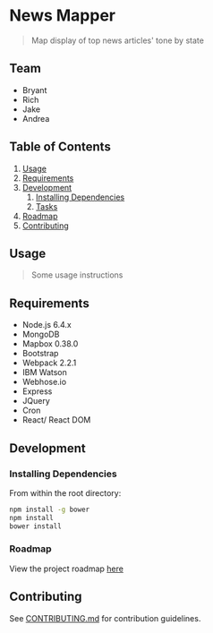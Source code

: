 # News Mapper

> Map display of top news articles' tone by state

## Team

  - Bryant
  - Rich
  - Jake
  - Andrea

## Table of Contents

1. [Usage](#Usage)
1. [Requirements](#requirements)
1. [Development](#development)
    1. [Installing Dependencies](#installing-dependencies)
    1. [Tasks](#tasks)
1. [Roadmap](#roadmap)
1. [Contributing](#contributing)

## Usage

> Some usage instructions

## Requirements

- Node.js 6.4.x
- MongoDB
- Mapbox 0.38.0
- Bootstrap
- Webpack 2.2.1
- IBM Watson
- Webhose.io
- Express
- JQuery
- Cron
- React/ React DOM


## Development

### Installing Dependencies

From within the root directory:

```sh
npm install -g bower
npm install
bower install
```

### Roadmap

View the project roadmap [here](https://docs.google.com/document/d/1ojttqxqz_li1peBNtLMCQDCbpJuglBM1r4oR7oZwGMM/edit?usp=sharing)


## Contributing

See [CONTRIBUTING.md](CONTRIBUTING.md) for contribution guidelines.
